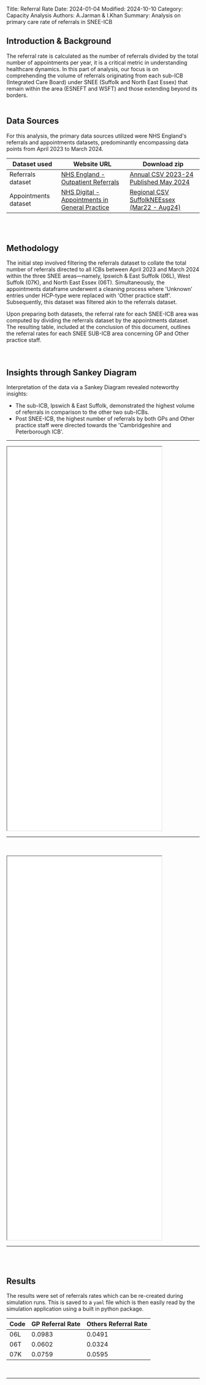 Title: Referral Rate
Date: 2024-01-04
Modified: 2024-10-10
Category: Capacity Analysis
Authors: A.Jarman & I.Khan
Summary: Analysis on primary care rate of referrals in SNEE-ICB 


## Introduction & Background
The referral rate is calculated as the number of referrals divided by the total number of appointments per year, it is a critical metric in understanding healthcare dynamics. In this part of analysis, our focus is on comprehending the volume of referrals originating from each sub-ICB (Integrated Care Board) under SNEE (Suffolk and North East Essex) that remain within the area (ESNEFT and WSFT) and those extending beyond its borders.
<br><br>

## Data Sources
For this analysis, the primary data sources utilized were NHS England's referrals and appointments datasets, predominantly encompassing data points from April 2023 to March 2024.
<table>
    <thead>
        <tr>
            <th>Dataset used</th>
            <th>Website URL</th>
            <th>Download zip</th>
        </tr>
    </thead>
    <tbody>
        <tr>
            <td>Referrals dataset</td>
            <td><a href="https://www.england.nhs.uk/statistics/statistical-work-areas/outpatient-referrals/">NHS England - Outpatient Referrals</a></td>
            <td><a href="https://www.england.nhs.uk/statistics/wp-content/uploads/sites/2/2024/05/Annual-CSV-2023-24-Published-May-2024-59834-1.zip">Annual CSV 2023-24 Published May 2024</a></td>
        </tr>
        <tr>
            <td>Appointments dataset</td>
            <td><a href="https://digital.nhs.uk/data-and-information/publications/statistical/appointments-in-general-practice">NHS Digital - Appointments in General Practice</a></td>
            <td><a href="https://files.digital.nhs.uk/D5/4B437E/Appointments_GP_Regional_CSV_Aug_24.zip">Regional CSV SuffolkNEEssex (Mar22 - Aug24)</a></td>
        </tr>
    </tbody>
</table>
<br><br>

## Methodology
The initial step involved filtering the referrals dataset to collate the total number of referrals directed to all ICBs between April 2023 and March 2024 within the three SNEE areas—namely, Ipswich & East Suffolk (06L), West Suffolk (07K), and North East Essex (06T). Simultaneously, the appointments dataframe underwent a cleaning process where 'Unknown' entries under HCP-type were replaced with 'Other practice staff'. Subsequently, this dataset was filtered akin to the referrals dataset.

Upon preparing both datasets, the referral rate for each SNEE-ICB area was computed by dividing the referrals dataset by the appointments dataset. The resulting table, included at the conclusion of this document, outlines the referral rates for each SNEE SUB-ICB area concerning GP and Other practice staff.
<br><br><br>

## Insights through Sankey Diagram
Interpretation of the data via a Sankey Diagram revealed noteworthy insights:

- The sub-ICB, Ipswich & East Suffolk, demonstrated the highest volume of referrals in comparison to the other two sub-ICBs.
- Post SNEE-ICB, the highest number of referrals by both GPs and Other practice staff were directed towards the 'Cambridgeshire and Peterborough ICB'.

<hr>
<iframe src="Referral_rate_2_sankey.html" width="80%" height="1000px"></iframe>
<hr><br><br>
<iframe src="Referral_rate_4_sankey.html" width="80%" height="1000px"></iframe>
<hr><br><br>

## Results
The results were set of referrals rates which can be re-created during simulation runs. This is saved to a `yaml` file which is then easily read by the simulation application using a built in python package.

<table>
    <thead>
        <tr>
            <th>Code</th>
            <th>GP Referral Rate</th>
            <th>Others Referral Rate</th>
        </tr>
    </thead>
    <tbody>
        <tr>
            <td>06L</td>
            <td>0.0983</td>
            <td>0.0491</td>
        </tr>
        <tr>
            <td>06T</td>
            <td>0.0602</td>
            <td>0.0324</td>
        </tr>
        <tr>
            <td>07K</td>
            <td>0.0759</td>
            <td>0.0595</td>
        </tr>
    </tbody>
</table>


<br><hr><br>
